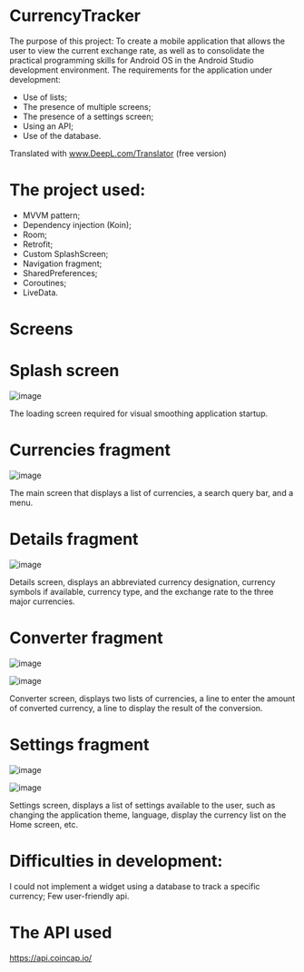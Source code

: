 # CurrencyTracker

The purpose of this project:
To create a mobile application that allows the user to view the current exchange rate, as well as to consolidate the practical programming skills for Android OS in the Android Studio development environment.
The requirements for the application under development:
- Use of lists;
- The presence of multiple screens;
- The presence of a settings screen;
- Using an API;
- Use of the database.



Translated with www.DeepL.com/Translator (free version)

# The project used:
- MVVM pattern;
- Dependency injection (Koin);
- Room;
- Retrofit;
- Custom SplashScreen;
- Navigation fragment;
- SharedPreferences;
- Coroutines;
- LiveData.

# Screens
# Splash screen

![image](https://user-images.githubusercontent.com/95710591/181475247-34bbcb9d-338a-4406-aec9-0762c5573d11.png)

The loading screen required for visual smoothing application startup.

# Currencies fragment

![image](https://user-images.githubusercontent.com/95710591/181475382-7ff0bfa5-eb37-4229-a673-851d6a8d6e82.png)

The main screen that displays a list of currencies, a search query bar, and a menu.

# Details fragment

![image](https://user-images.githubusercontent.com/95710591/181475545-7b9732c1-ba54-46c0-8e18-eaf6045fa188.png)

Details screen, displays an abbreviated currency designation, currency symbols if available, currency type, and the exchange rate to the three major currencies.

# Converter fragment

![image](https://user-images.githubusercontent.com/95710591/181475617-a14b220d-0868-4efc-8549-d79b5dd3261d.png)

![image](https://user-images.githubusercontent.com/95710591/181475648-2c0c67e4-d80c-4c1d-8d49-ac229c49ebc4.png)

Converter screen, displays two lists of currencies, a line to enter the amount of converted currency, a line to display the result of the conversion.

# Settings fragment

![image](https://user-images.githubusercontent.com/95710591/181475733-a6989e0e-de2b-4ee1-b7db-e310b56691d6.png)

![image](https://user-images.githubusercontent.com/95710591/181475748-0e071de3-e49d-4c91-8cb6-f2966f775665.png)

Settings screen, displays a list of settings available to the user, such as changing the application theme, language, display the currency list on the Home screen, etc.

# Difficulties in development:
I could not implement a widget using a database to track a specific currency;
Few user-friendly api.

# The API used
https://api.coincap.io/
